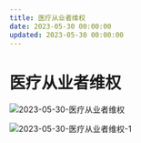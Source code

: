 ```yaml
---
title: 医疗从业者维权
date: 2023-05-30 00:00:00
updated: 2023-05-30 00:00:00
---
```


# 医疗从业者维权

![2023-05-30-医疗从业者维权](assets/2023-05-30-医疗从业者维权.jpeg)

![2023-05-30-医疗从业者维权-1](assets/2023-05-30-医疗从业者维权-1.jpeg)


